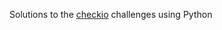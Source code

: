 Solutions to the [checkio](https://py.checkio.org "Coding games for beginners and advanced programmers") challenges using Python